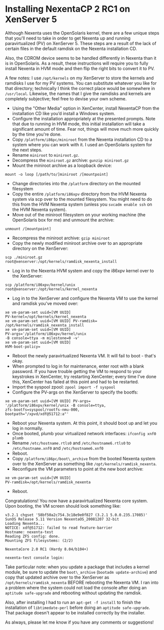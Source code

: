 # Installing NexentaCP 2 RC1 on XenServer 5

Although Nexenta uses the OpenSolaris kernel, there are a few unique steps that you'll need to take in order to get Nexenta up and running paravirtualized (PV) on XenServer 5. These steps are a result of the lack of certain files in the default ramdisk on the Nexenta installation CD.

Also, the CDROM device seems to be handled differently in Nexenta than it is in OpenSolaris. As a result, these instructions will require you to fully install Nexenta in HVM mode and then flip the right bits to convert it to PV.

A few notes: I use `/opt/kernels` on my XenServer to store the kernels and ramdisks I use for my PV systems. You can substitute whatever you like for that directory; technically I think the correct place would be somewhere in `/usr/local`. Likewise, the names that I give the ramdisks and kernels are completely subjective; feel free to devise your own scheme.

* Using the "Other Media" option in XenCenter, install NexentaCP from the installation CD like you’d install a Windows system.
* Configure the installation appropriately at the presented prompts. Note that due to running in HVM mode, this initial installation will take a significant amount of time. Fear not, things will move much more quickly by the time you're done.
* Copy `/platform/i86pc/miniroot` from the Nexenta installation CD to a system where you can work with it. I used an OpenSolaris system for the next steps.
* Rename `miniroot` to `miniroot.gz`.
* Decompress the `miniroot.gz` archive: `gunzip miniroot.gz`
* Mount the miniroot archive as a loopback device:

~~~~ {.bash}
mount -o loop [/path/to/]miniroot /[mountpoint]
~~~~

* Change directories into the `/platform` directory on the mounted filesystem
* Copy the entire `/platform/i86xpv` directory from the HVM Nexenta system via scp over to the mounted filesystem. You might need to do this from the HVM Nexenta system (unless you `svcadm enable ssh` on the HVM Nexenta system).
* Move out of the miniroot filesystem on your working machine (the OpenSolaris box for me) and unmount the archive:

~~~~ {.bash}
unmount /[mountpoint]
~~~~

* Recompress the miniroot archive: `gzip miniroot`
* Copy the newly modified miniroot archive over to an appropriate directory on the XenServer:

~~~~ {.bash]
scp ./miniroot.gz
root@xenserver:/opt/kernels/ramdisk_nexenta_install
~~~~

* Log in to the Nexenta HVM system and copy the i86xpv kernel over to the XenServer:

~~~~ {.bash}
scp /platform/i86xpv/kernel/unix
root@xenserver:/opt/kernels/kernel_nexenta
~~~~

* Log in to the XenServer and configure the Nexenta VM to use the kernel and ramdisk you've moved over:

~~~~ {.bash}
xe vm-param-set uuid=[VM UUID]
PV-kernel=/opt/kernels/kernel_nexenta
xe vm-param-set uuid=[VM UUID] PV-ramdisk=
/opt/kernels/ramdisk_nexenta_install
xe vm-param-set uuid=[VM UUID]
PV-args='/platform/i86xpv/kernel/unix
-B console=ttya -m milestone=0 -v'
xe vm-param-set uuid=[VM UUID]
HVM-boot-policy=
~~~~

* Reboot the newly paravirtualized Nexenta VM. It will fail to boot - that's okay.
* When prompted to log in for maintenance, enter root with a blank password. If you have trouble getting the VM to respond to your keystrokes in XenCenter, try restarting XenCenter; every time I've done this, XenCenter has failed at this point and had to be restarted.
* Import the syspool zpool: `zpool import -f syspool`
* Configure the PV-args on the XenServer to specify the bootfs:

~~~~ {.bash}
xe vm-param-set uuid=[VM UUID] PV-args=
'/platform/i86xpv/kernel/unix -B console=ttya,
zfs-bootfs=syspool/rootfs-nmu-000,
bootpath="/xpvd/xdf@51712:a"'
~~~~

* Reboot your Nexenta system. At this point, it should boot up and let you log in normally.
* Once booted, plumb your virtualized network interfaces: `ifconfig xnf0 plumb`
* Rename `/etc/hostname.rtls0` and `/etc/hostname6.rtls0` to `/etc/hostname.xnf0` and `/etc/hostname6.xnf0`
* Reboot.
* Copy `/platform/i86pc/boot\_archive` from the booted Nexenta system over to the XenServer as something like `/opt/kernels/ramdisk_nexenta`.
* Reconfigure the VM parameters to point at the new boot archive:

~~~~ {.bash}
xe vm-param-set uuid=[VM UUID]
PV-ramdisk=/opt/kernels/ramdisk_nexenta
~~~~

* Reboot.

Congratulations! You now have a paravirtualized Nexenta core system. Upon booting, the VM screen should look something like:

~~~~ {.bash}
v3.2.1 chgset '58bf50a2c754.3c18e9e0f827 (3.2.1 5.0.0.235.17085)'
SunOS Release 5.11 Version NexentaOS_20081207 32-bit
Loading Nexenta...
NOTICE: xdf@51712: failed to read feature-barrier
Hostname: nexenta-test
Reading ZFS config: done.
Mounting ZFS filesystems: (2/2)

NexentaCore 2.0 RC1 (Hardy 8.04/b104+)

nexenta-test console login:
~~~~

Take particular note: when you update a package that includes a kernel module, be sure to update the `boot\_archive` (`bootadm update-archive`) and copy that updated archive over to the XenServer as `/opt/kernels/ramdisk_nexenta` BEFORE rebooting the Nexenta VM. I ran into a problem where the system could not load the console after doing an `aptitude safe-upgrade` and rebooting without updating the ramdisk.

Also, after installing I had to run an `apt-get -f install` to finish the installation of `libtimedate-perl` before doing an `aptitude safe-upgrade`. That package doesn't appear to be installed correctly by the installer.

As always, please let me know if you have any comments or suggestions!
